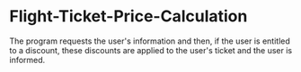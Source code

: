 # Flight-Ticket-Price-Calculation
The program requests the user's information and then, if the user is entitled to a discount, these discounts are applied to the user's ticket and the user is informed.
